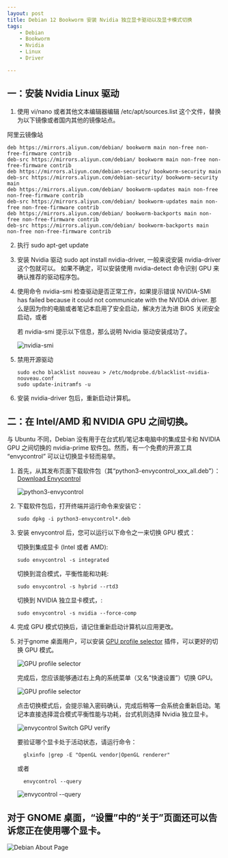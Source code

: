 ```yaml
---
layout: post
title: ﻿Debian 12 Bookworm 安装 Nvidia 独立显卡驱动以及显卡模式切换
tags:
    - Debian
    - Bookworm
    - Nvidia
    - Linux
    - Driver

---
```


## 一：安装 Nvidia Linux 驱动

1. 使用 vi/nano 或者其他文本编辑器编辑 /etc/apt/sources.list 这个文件，替换为以下镜像或者国内其他的镜像站点。

阿里云镜像站

    deb https://mirrors.aliyun.com/debian/ bookworm main non-free non-free-firmware contrib
    deb-src https://mirrors.aliyun.com/debian/ bookworm main non-free non-free-firmware contrib
    deb https://mirrors.aliyun.com/debian-security/ bookworm-security main
    deb-src https://mirrors.aliyun.com/debian-security/ bookworm-security main
    deb https://mirrors.aliyun.com/debian/ bookworm-updates main non-free non-free-firmware contrib
    deb-src https://mirrors.aliyun.com/debian/ bookworm-updates main non-free non-free-firmware contrib
    deb https://mirrors.aliyun.com/debian/ bookworm-backports main non-free non-free-firmware contrib
    deb-src https://mirrors.aliyun.com/debian/ bookworm-backports main non-free non-free-firmware contrib

2. 执行 sudo apt-get update

3. 安装 Nvidia 驱动 sudo apt install nvidia-driver, 一般来说安装 nvidia-driver 这个包就可以。 如果不确定，可以安装使用 nvidia-detect 命令识别 GPU 来确认推荐的驱动程序包。

4. 使用命令 nvidia-smi 检查驱动是否正常工作，如果提示错误 NVIDIA-SMI has failed because it could not communicate with the NVIDIA driver. 那么是因为你的电脑或者笔记本启用了安全启动，解决方法为进 BIOS 关闭安全启动，或者

   若 nvidia-smi 提示以下信息，那么说明 Nvidia 驱动安装成功了。
   
   ![nvidia-smi](https://github.com/huijingfei/Blog_Gitalk/raw/main/Images/nvidia-smi.webp)
   
5. 禁用开源驱动

       sudo echo blacklist nouveau > /etc/modprobe.d/blacklist-nvidia-nouveau.conf
       sudo update-initramfs -u
   
7. 安装 nvidia-driver 包后，重新启动计算机。

## 二：在 Intel/AMD 和 NVIDIA GPU 之间切换。

   与 Ubuntu 不同，Debian 没有用于在台式机/笔记本电脑中的集成显卡和 NVIDIA GPU 之间切换的 nvidia-prime 软件包。然而，有一个免费的开源工具 “envycontrol” 可以让切换显卡轻而易举。

1. 首先，从其发布页面下载软件包（其“python3-envycontrol_xxx_all.deb”）：[Download Envycontrol](https://github.com/bayasdev/envycontrol/releases)

   ![python3-envycontrol](https://raw.githubusercontent.com/huijingfei/Blog_Gitalk/main/Images/python3-envycontrol.webp)

2. 下载软件包后，打开终端并运行命令来安装它：

       sudo dpkg -i python3-envycontrol*.deb

3. 安装 envycontrol 后，您可以运行以下命令之一来切换 GPU 模式：

   
    切换到集成显卡 (Intel 或者 AMD):

       sudo envycontrol -s integrated

    切换到混合模式，平衡性能和功耗:

       sudo envycontrol -s hybrid --rtd3

    切换到 NVIDIA 独立显卡模式，:

       sudo envycontrol -s nvidia --force-comp

4. 完成 GPU 模式切换后，请记住重新启动计算机以应用更改。

5. 对于gnome 桌面用户，可以安装 [GPU profile selector](https://extensions.gnome.org/extension/5009/gpu-profile-selector/) 插件，可以更好的切换 GPU 模式。

   ![GPU profile selector](https://raw.githubusercontent.com/huijingfei/Blog_Gitalk/main/Images/GPU%20profile%20selector.webp)

   完成后，您应该能够通过右上角的系统菜单（又名“快速设置”）切换 GPU。

   ![GPU profile selector](https://raw.githubusercontent.com/huijingfei/Blog_Gitalk/main/Images/Debian%20GPU%20profile%20selector.webp)

   点击切换模式后，会提示输入密码确认，完成后稍等一会系统会重新启动。笔记本直接选择混合模式平衡性能与功耗，台式机则选择 Nvidia 独立显卡。

   ![envycontrol Switch GPU verify](https://raw.githubusercontent.com/huijingfei/Blog_Gitalk/main/Images/envycontrol%20Switch%20GPU%20verify.webp)

   要验证哪个显卡处于活动状态，请运行命令：

         glxinfo |grep -E "OpenGL vendor|OpenGL renderer"

   或者

         envycontrol --query

   ![envycontrol --query](https://raw.githubusercontent.com/huijingfei/Blog_Gitalk/main/Images/envycontrol%20--query.webp)

## 对于 GNOME 桌面，“设置”中的“关于”页面还可以告诉您正在使用哪个显卡。

   ![Debian About Page](https://raw.githubusercontent.com/huijingfei/Blog_Gitalk/main/Images/Debian%20About%20Page.webp)
